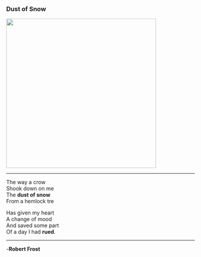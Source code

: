 ### Dust of Snow

<img src="https://i.pinimg.com/736x/ce/54/41/ce5441220a95618c80ead78cb77d2374.jpg" width=400px>

***

The way a crow\
Shook down on me\
The **dust of snow**\
From a hemlock tre

Has given my heart\
A change of mood\
And saved some part\
Of a day I had **rued**.

***

-**Robert Frost**

